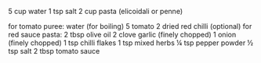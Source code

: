 5 cup water
1 tsp salt
2 cup pasta (elicoidali or penne)

for tomato puree:
water (for boiling)
5 tomato
2 dried red chilli (optional)
for red sauce pasta:
2 tbsp olive oil
2 clove garlic (finely chopped)
1 onion (finely chopped)
1 tsp chilli flakes
1 tsp mixed herbs
¼ tsp pepper powder
½ tsp salt
2 tbsp tomato sauce